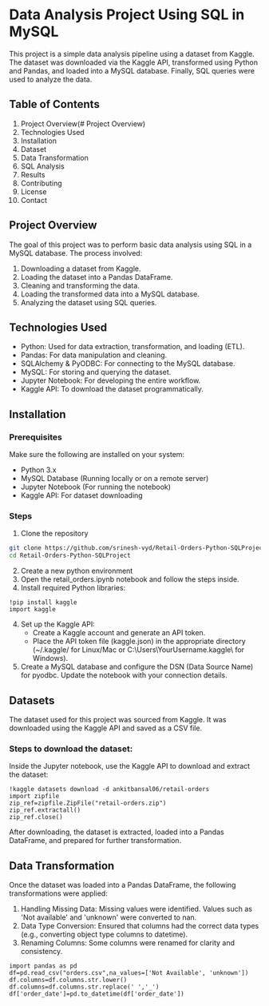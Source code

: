 # Data Analysis Project Using SQL in MySQL
This project is a simple data analysis pipeline using a dataset from Kaggle. The dataset was downloaded via the Kaggle API, transformed using Python and Pandas, and loaded into a MySQL database. Finally, SQL queries were used to analyze the data.
## Table of Contents
1. Project Overview(# Project Overview)
2. Technologies Used
3. Installation
4. Dataset
5. Data Transformation
6. SQL Analysis
7. Results
8. Contributing
9. License
10. Contact

## Project Overview
The goal of this project was to perform basic data analysis using SQL in a MySQL database. The process involved:

1. Downloading a dataset from Kaggle.
2. Loading the dataset into a Pandas DataFrame.
3. Cleaning and transforming the data.
4. Loading the transformed data into a MySQL database.
5. Analyzing the dataset using SQL queries.

## Technologies Used
- Python: Used for data extraction, transformation, and loading (ETL).
- Pandas: For data manipulation and cleaning.
- SQLAlchemy & PyODBC: For connecting to the MySQL database.
- MySQL: For storing and querying the dataset.
- Jupyter Notebook: For developing the entire workflow.
- Kaggle API: To download the dataset programmatically.

## Installation
### Prerequisites
Make sure the following are installed on your system:

- Python 3.x
- MySQL Database (Running locally or on a remote server)
- Jupyter Notebook (For running the notebook)
- Kaggle API: For dataset downloading

### Steps
1. Clone the repository
```bash
git clone https://github.com/srinesh-vyd/Retail-Orders-Python-SQLProject.git
cd Retail-Orders-Python-SQLProject
```
2. Create a new python environment
3. Open the retail_orders.ipynb notebook and follow the steps inside.
3. Install required Python libraries:
```jupyter
!pip install kaggle
import kaggle
```
4. Set up the Kaggle API:
      - Create a Kaggle account and generate an API token.
      - Place the API token file (kaggle.json) in the appropriate directory (~/.kaggle/ for Linux/Mac or C:\Users\YourUsername\.kaggle\ for Windows).
5. Create a MySQL database and configure the DSN (Data Source Name) for pyodbc. Update the notebook with your connection details.

## Datasets
The dataset used for this project was sourced from Kaggle. It was downloaded using the Kaggle API and saved as a CSV file.

### Steps to download the dataset:
Inside the Jupyter notebook, use the Kaggle API to download and extract the dataset:
```jupyter
!kaggle datasets download -d ankitbansal06/retail-orders
import zipfile
zip_ref=zipfile.ZipFile("retail-orders.zip")
zip_ref.extractall()
zip_ref.close()
```
After downloading, the dataset is extracted, loaded into a Pandas DataFrame, and prepared for further transformation.
## Data Transformation
Once the dataset was loaded into a Pandas DataFrame, the following transformations were applied:
1. Handling Missing Data: Missing values were identified. Values such as 'Not available' and 'unknown' were converted to nan.
2. Data Type Conversion: Ensured that columns had the correct data types (e.g., converting object type columns to datetime).
3. Renaming Columns: Some columns were renamed for clarity and consistency.
```
import pandas as pd
df=pd.read_csv("orders.csv",na_values=['Not Available', 'unknown'])
df.columns=df.columns.str.lower()
df.columns=df.columns.str.replace(' ','_')
df['order_date']=pd.to_datetime(df['order_date'])
```
